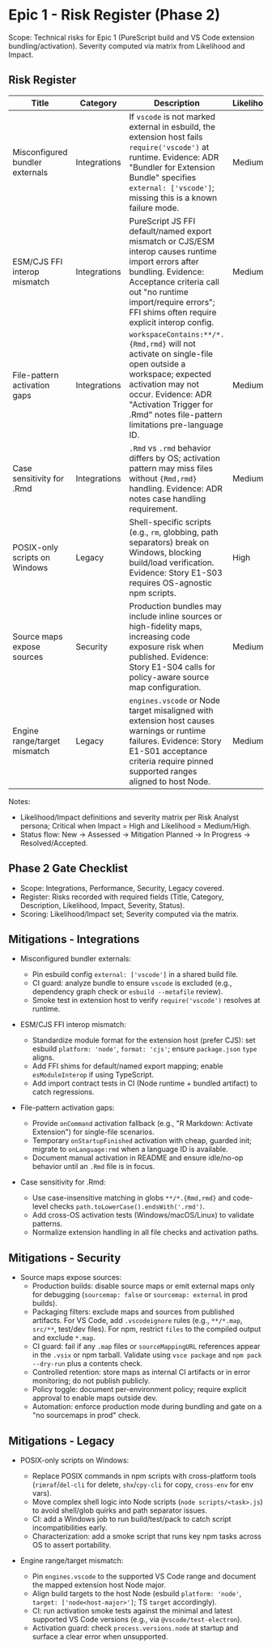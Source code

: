 # Epic 1 - Risk Register (Phase 2)

Scope: Technical risks for Epic 1 (PureScript build and VS Code extension bundling/activation). Severity computed via matrix from Likelihood and Impact.

## Risk Register
| Title | Category | Description | Likelihood | Impact | Severity | Status |
|---|---|---|---|---|---|---|
| Misconfigured bundler externals | Integrations | If `vscode` is not marked external in esbuild, the extension host fails `require('vscode')` at runtime. Evidence: ADR "Bundler for Extension Bundle" specifies `external: ['vscode']`; missing this is a known failure mode. | Medium | High | Critical | Mitigation Planned |
| ESM/CJS FFI interop mismatch | Integrations | PureScript JS FFI default/named export mismatch or CJS/ESM interop causes runtime import errors after bundling. Evidence: Acceptance criteria call out "no runtime import/require errors"; FFI shims often require explicit interop config. | Medium | High | Critical | Mitigation Planned |
| File-pattern activation gaps | Integrations | `workspaceContains:**/*.{Rmd,rmd}` will not activate on single-file open outside a workspace; expected activation may not occur. Evidence: ADR "Activation Trigger for .Rmd" notes file-pattern limitations pre-language ID. | Medium | Medium | Medium | Mitigation Planned |
| Case sensitivity for .Rmd | Integrations | `.Rmd` vs `.rmd` behavior differs by OS; activation pattern may miss files without `{Rmd,rmd}` handling. Evidence: ADR notes case handling requirement. | Medium | Medium | Medium | Mitigation Planned |
| POSIX-only scripts on Windows | Legacy | Shell-specific scripts (e.g., `rm`, globbing, path separators) break on Windows, blocking build/load verification. Evidence: Story E1-S03 requires OS-agnostic npm scripts. | High | Medium | High | Mitigation Planned |
| Source maps expose sources | Security | Production bundles may include inline sources or high-fidelity maps, increasing code exposure risk when published. Evidence: Story E1-S04 calls for policy-aware source map configuration. | Medium | High | Critical | Mitigation Planned |
| Engine range/target mismatch | Legacy | `engines.vscode` or Node target misaligned with extension host causes warnings or runtime failures. Evidence: Story E1-S01 acceptance criteria require pinned supported ranges aligned to host Node. | Medium | High | Critical | Mitigation Planned |

Notes:
- Likelihood/Impact definitions and severity matrix per Risk Analyst persona; Critical when Impact = High and Likelihood = Medium/High.
- Status flow: New -> Assessed -> Mitigation Planned -> In Progress -> Resolved/Accepted.

## Phase 2 Gate Checklist
- Scope: Integrations, Performance, Security, Legacy covered.
- Register: Risks recorded with required fields (Title, Category, Description, Likelihood, Impact, Severity, Status).
- Scoring: Likelihood/Impact set; Severity computed via the matrix.

## Mitigations - Integrations

- Misconfigured bundler externals:
  - Pin esbuild config `external: ['vscode']` in a shared build file.
  - CI guard: analyze bundle to ensure `vscode` is excluded (e.g., dependency graph check or `esbuild --metafile` review).
  - Smoke test in extension host to verify `require('vscode')` resolves at runtime.

- ESM/CJS FFI interop mismatch:
  - Standardize module format for the extension host (prefer CJS): set esbuild `platform: 'node'`, `format: 'cjs'`; ensure `package.json` `type` aligns.
  - Add FFI shims for default/named export mapping; enable `esModuleInterop` if using TypeScript.
  - Add import contract tests in CI (Node runtime + bundled artifact) to catch regressions.

- File-pattern activation gaps:
  - Provide `onCommand` activation fallback (e.g., "R Markdown: Activate Extension") for single-file scenarios.
  - Temporary `onStartupFinished` activation with cheap, guarded init; migrate to `onLanguage:rmd` when a language ID is available.
  - Document manual activation in README and ensure idle/no-op behavior until an `.Rmd` file is in focus.

- Case sensitivity for .Rmd:
  - Use case-insensitive matching in globs `**/*.{Rmd,rmd}` and code-level checks `path.toLowerCase().endsWith('.rmd')`.
  - Add cross-OS activation tests (Windows/macOS/Linux) to validate patterns.
  - Normalize extension handling in all file checks and activation paths.

## Mitigations - Security

- Source maps expose sources:
  - Production builds: disable source maps or emit external maps only for debugging (`sourcemap: false` or `sourcemap: external` in prod builds).
  - Packaging filters: exclude maps and sources from published artifacts. For VS Code, add `.vscodeignore` rules (e.g., `**/*.map`, `src/**`, test/dev files). For npm, restrict `files` to the compiled output and exclude `*.map`.
  - CI guard: fail if any `.map` files or `sourceMappingURL` references appear in the `.vsix` or npm tarball. Validate using `vsce package` and `npm pack --dry-run` plus a contents check.
  - Controlled retention: store maps as internal CI artifacts or in error monitoring; do not publish publicly.
  - Policy toggle: document per-environment policy; require explicit approval to enable maps outside dev.
  - Automation: enforce production mode during bundling and gate on a "no sourcemaps in prod" check.

## Mitigations - Legacy

- POSIX-only scripts on Windows:
  - Replace POSIX commands in npm scripts with cross-platform tools (`rimraf`/`del-cli` for delete, `shx`/`cpy-cli` for copy, `cross-env` for env vars).
  - Move complex shell logic into Node scripts (`node scripts/<task>.js`) to avoid shell/glob quirks and path separator issues.
  - CI: add a Windows job to run build/test/pack to catch script incompatibilities early.
  - Characterization: add a smoke script that runs key npm tasks across OS to assert portability.

- Engine range/target mismatch:
  - Pin `engines.vscode` to the supported VS Code range and document the mapped extension host Node major.
  - Align build targets to the host Node (esbuild `platform: 'node'`, `target: ['node<host-major>']`; TS `target` accordingly).
  - CI: run activation smoke tests against the minimal and latest supported VS Code versions (e.g., via `@vscode/test-electron`).
  - Activation guard: check `process.versions.node` at startup and surface a clear error when unsupported.
